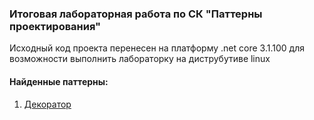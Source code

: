 ### Итоговая лабораторная работа по СК "Паттерны проектирования"

Исходный код проекта перенесен на платформу .net core 3.1.100 для возможности выполнить лабораторку на диструбутиве linux

#### Найденные паттерны:
1. [Декоратор](https://github.com/daria-kay/design-patterns-lab/blob/master/Xrm.ReportUtility/Infrastructure/DataTransformerCreator.cs)

   


